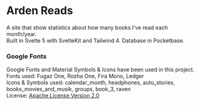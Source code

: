 # Arden Reads

A site that show statistics about how many books I've read each month/year. <br>
Built in Svelte 5 with SvelteKit and Tailwind 4. Database in Pocketbase.


### Google Fonts
Google Fonts and Material Symbols & Icons have been used in this project. <br>
Fonts used: Fugaz One, Rozha One, Fira Mono, Ledger<br>
Icons & Symbols used: calendar_month, headphones, auto_stories, books_movies_and_musik, groups, book_3, raven<br>
License: [Apache License Version 2.0](https://www.apache.org/licenses/LICENSE-2.0.html "Apache License Version 2.0")

